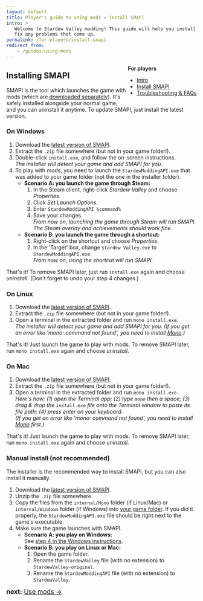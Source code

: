 ```yaml
---
layout: default
title: Player's guide to using mods » install SMAPI
intro: >
   Welcome to Stardew Valley modding! This guide will help you install mods and
   fix any problems that come up.
permalink: /for-players/install-smapi
redirect_from:
    - /guides/using-mods
---
```


<div class="scroll-box" style="float: right;">
<strong>For players</strong>
<ul>
   <li><a href="/for-players/intro">Intro</a></li>
   <li><a href="/for-players/install-smapi">Install SMAPI</a></li>
   <li><a href="/for-players/faqs">Troubleshooting & FAQs</a></li>
</ul>
</div>

## Installing SMAPI
SMAPI is the tool which launches the game with mods (which are [downloaded separately](#using-mods)).
It's safely installed alongside your normal game, and you can uninstall it anytime. To update SMAPI,
just install the latest version.

### On Windows
1. Download the [latest version of SMAPI](https://github.com/ClxS/SMAPI/releases).
2. Extract the `.zip` file somewhere (but not in your game folder!).
3. Double-click `install.exe`, and follow the on-screen instructions.  
   _The installer will detect your game and add SMAPI for you._
4. To play with mods, you need to launch the `StardewModdingAPI.exe` that was added to your game folder (not the one in the installer folder).  
   * **Scenario A: you launch the game through Steam:**
     1. In the Steam client, right-click _Stardew Valley_ and choose _Properties_.
     2. Click _Set Launch Options_.
     3. Enter `StardewModdingAPI %command%`
     4. Save your changes.  
        _From now on, launching the game through Steam will run SMAPI. The Steam overlay and
        achievements should work fine._
   * **Scenario B: you launch the game through a shortcut:**
     1. Right-click on the shortcut and choose _Properties_.
     2. In the 'Target' box, change `Stardew Valley.exe` to `StardewModdingAPI.exe`.  
        _From now on, using the shortcut will run SMAPI._

That's it! To remove SMAPI later, just run `install.exe` again and choose _uninstall_. (Don't
forget to undo your step 4 changes.)

### On Linux
1. Download the [latest version of SMAPI](https://github.com/ClxS/SMAPI/releases).
2. Extract the `.zip` file somewhere (but not in your game folder!).
3. Open a terminal in the extracted folder and run `mono install.exe`.  
   _The installer will detect your game and add SMAPI for you. (If you get an error like
   'mono: command not found', you need to install [Mono](http://www.mono-project.com/).)_

That's it! Just launch the game to play with mods. To remove SMAPI later, run `mono install.exe`
again and choose _uninstall_.

### On Mac
1. Download the [latest version of SMAPI](https://github.com/ClxS/SMAPI/releases).
2. Extract the `.zip` file somewhere (but not in your game folder!).
3. Open a terminal in the extracted folder and run `mono install.exe`.  
   _Here's how: (1) open the Terminal app; (2) type `mono` then a space; (3) drag & drop the
   `install.exe` file onto the Terminal window to paste its file path; (4) press enter on your
   keyboard._  
   _(If you get an error like 'mono: command not found', you need to install
   [Mono](http://www.mono-project.com/) first.)_

That's it! Just launch the game to play with mods. To remove SMAPI later, run `mono install.exe`
again and choose _uninstall_.

### Manual install (not recommended)
The installer is the recommended way to install SMAPI, but you can also install it manually.

1. Download the [latest version of SMAPI](https://github.com/ClxS/SMAPI/releases).
2. Unzip the `.zip` file somewhere.
3. Copy the files from the `internal/Mono` folder (if Linux/Mac) or `internal/Windows` folder (if
   Windows) into [your game folder](http://canimod.com/guides/smapi-faq#game-folder). If you did it
   properly, the `StardewModdingAPI.exe` file should be right next to the game's executable.
4. Make sure the game launches with SMAPI.
   * **Scenario A: you play on Windows:**  
     See [step 4 in the Windows instructions](#on-windows).
   * **Scenario B: you play on Linux or Mac:**  
     1. Open the game folder.
     2. Rename the `StardewValley` file (with no extension) to `StardewValley-original`.
     3. Rename the `StardewModdingAPI` file (with no extension) to `StardewValley`.

<div class="scroll-box" style="display: inline-block;">
<big><strong>next:</strong> <a href="/for-players/use-mods">Use mods →</a></big>
</div>
